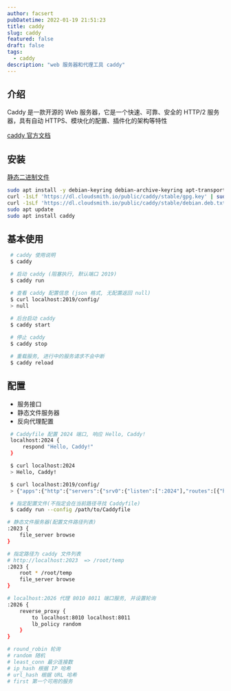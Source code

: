 ```yaml
---
author: facsert
pubDatetime: 2022-01-19 21:51:23
title: caddy
slug: caddy
featured: false
draft: false
tags:
  - caddy
description: "web 服务器和代理工具 caddy"
---
```


## 介绍

Caddy 是一款开源的 Web 服务器，它是一个快速、可靠、安全的 HTTP/2 服务器，具有自动 HTTPS、模块化的配置、插件化的架构等特性  

[caddy 官方文档](https://caddyserver.com/docs/)

## 安装

[静态二进制文件](https://caddyserver.com/download)

```bash
sudo apt install -y debian-keyring debian-archive-keyring apt-transport-https
curl -1sLf 'https://dl.cloudsmith.io/public/caddy/stable/gpg.key' | sudo gpg --dearmor -o /usr/share/keyrings/caddy-stable-archive-keyring.gpg
curl -1sLf 'https://dl.cloudsmith.io/public/caddy/stable/debian.deb.txt' | sudo tee /etc/apt/sources.list.d/caddy-stable.list
sudo apt update
sudo apt install caddy
```

## 基本使用

```bash
 # caddy 使用说明
 $ caddy

 # 启动 caddy (阻塞执行, 默认端口 2019)
 $ caddy run

 # 查看 caddy 配置信息 (json 格式, 无配置返回 null)
 $ curl localhost:2019/config/
 > null
 
 # 后台启动 caddy
 $ caddy start

 # 停止 caddy
 $ caddy stop

 # 重载服务, 进行中的服务请求不会中断
 $ caddy reload
```

## 配置

- 服务接口
- 静态文件服务器
- 反向代理配置

```bash
 # Caddyfile 配置 2024 端口, 响应 Hello, Caddy!
 localhost:2024 {
     respond "Hello, Caddy!"
 }

 $ curl localhost:2024
 > Hello, Caddy!

 $ curl localhost:2019/config/
 > {"apps":{"http":{"servers":{"srv0":{"listen":[":2024"],"routes":[{"handle":[{"body":"hello caddy!","handler":"static_response"}]}]}}}}}

 # 指定配置文件(不指定会在当前路径寻找 Caddyfile)
 $ caddy run --config /path/to/Caddyfile
```

```bash
# 静态文件服务器(配置文件路径列表)
:2023 {
    file_server browse 
}

# 指定路径为 caddy 文件列表 
# http://localhost:2023  => /root/temp
:2023 {
    root * /root/temp
    file_server browse 
}
```

```bash
# localhost:2026 代理 8010 8011 端口服务, 并设置轮询
:2026 {
    reverse_proxy {
        to localhost:8010 localhost:8011
        lb_policy random
    }
}

# round_robin 轮询
# random 随机
# least_conn 最少连接数
# ip_hash 根据 IP 哈希
# url_hash 根据 URL 哈希
# first 第一个可用的服务
```
